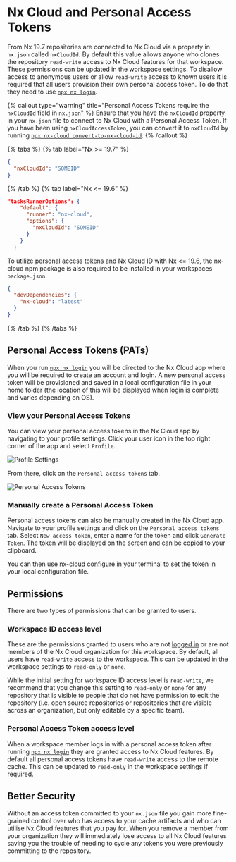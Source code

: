 # Nx Cloud and Personal Access Tokens

From Nx 19.7 repositories are connected to Nx Cloud via a property in `nx.json` called `nxCloudId`. By default this value allows anyone who clones the repository `read-write` access to Nx Cloud features for that workspace. These permissions can be updated in the workspace settings. To disallow access to anonymous users or allow `read-write` access to known users it is required that all users provision their own personal access token. To do that they need to use [`npx nx login`](/ci/reference/nx-cloud-cli#npx-nxcloud-login).

{% callout type="warning" title="Personal Access Tokens require the `nxCloudId` field in `nx.json`" %}
Ensure that you have the `nxCloudId` property in your `nx.json` file to connect to Nx Cloud with a Personal Access Token. If you have been using `nxCloudAccessToken`, you can convert it to `nxCloudId` by running [`npx nx-cloud convert-to-nx-cloud-id`](/ci/reference/nx-cloud-cli#npx-nxcloud-converttonxcloudid).
{% /callout %}

{% tabs %}
{% tab label="Nx >= 19.7" %}

```json {% fileName="nx.json" %}
{
  "nxCloudId": "SOMEID"
}
```

{% /tab %}
{% tab label="Nx <= 19.6" %}

```json {% fileName="nx.json" %}"
"tasksRunnerOptions": {
    "default": {
      "runner": "nx-cloud",
      "options": {
        "nxCloudId": "SOMEID"
      }
    }
  }
```

To utilize personal access tokens and Nx Cloud ID with Nx <= 19.6, the nx-cloud npm package is also required to be installed in your workspaces `package.json`.

```json {% fileName="package.json" %}"
{
  "devDependencies": {
    "nx-cloud": "latest"
  }
}
```

{% /tab %}
{% /tabs %}

## Personal Access Tokens (PATs)

When you run [`npx nx login`](/ci/reference/nx-cloud-cli#npx-nxcloud-login) you will be directed to the Nx Cloud app where you will be required to create an account and login. A new personal access token will be provisioned and saved in a local configuration file in your home folder (the location of this will be displayed when login is complete and varies depending on OS).

### View your Personal Access Tokens

You can view your personal access tokens in the Nx Cloud app by navigating to your profile settings. Click your user icon in the top right corner of the app and select `Profile`.

![Profile Settings](/nx-cloud/recipes/profile-page.avif)

From there, click on the `Personal access tokens` tab.

![Personal Access Tokens](/nx-cloud/recipes/personal-access-tokens-profile.avif)

### Manually create a Personal Access Token

Personal access tokens can also be manually created in the Nx Cloud app. Navigate to your profile settings and click on the `Personal access tokens` tab. Select `New access token`, enter a name for the token and click `Generate Token`. The token will be displayed on the screen and can be copied to your clipboard.

You can then use [nx-cloud configure](/ci/reference/nx-cloud-cli#npx-nxcloud-configure) in your terminal to set the token in your local configuration file.

## Permissions

There are two types of permissions that can be granted to users.

### Workspace ID access level

These are the permissions granted to users who are not [logged in](/ci/reference/nx-cloud-cli#npx-nxcloud-login) or are not members of the Nx Cloud organization for this workspace. By default, all users have `read-write` access to the workspace. This can be updated in the workspace settings to `read-only` or `none`.

While the initial setting for workspace ID access level is `read-write`, we recommend that you change this setting to `read-only` or `none` for any repository that is visible to people that do not have permission to edit the repository (i.e. open source repositories or repositories that are visible across an organization, but only editable by a specific team).

### Personal Access Token access level

When a workspace member logs in with a personal access token after running [`npx nx login`](/ci/reference/nx-cloud-cli#npx-nxcloud-login) they are granted access to Nx Cloud features.
By default all personal access tokens have `read-write` access to the remote cache. This can be updated to `read-only` in the workspace settings if required.

## Better Security

Without an access token committed to your `nx.json` file you gain more fine-grained control over who has access to your cache artifacts and who can utilise Nx Cloud features that you pay for. When you remove a member from your organization they will immediately lose access to all Nx Cloud features saving you the trouble of needing to cycle any tokens you were previously committing to the repository.
